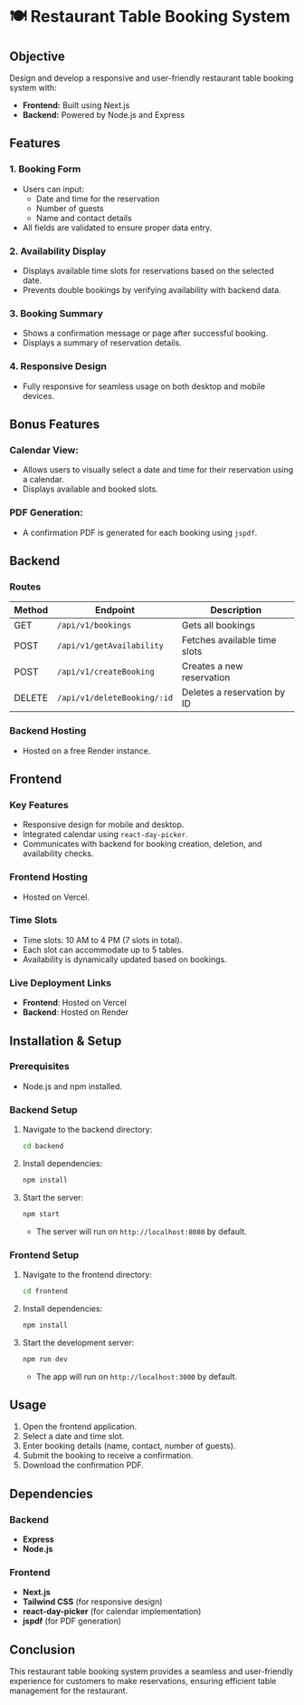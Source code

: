# 🍽️ Restaurant Table Booking System

## Objective

Design and develop a responsive and user-friendly restaurant table booking system with:

- **Frontend:** Built using Next.js  
- **Backend:** Powered by Node.js and Express  

## Features

### 1. Booking Form
- Users can input:  
  - Date and time for the reservation  
  - Number of guests  
  - Name and contact details  
- All fields are validated to ensure proper data entry.  

### 2. Availability Display
- Displays available time slots for reservations based on the selected date.  
- Prevents double bookings by verifying availability with backend data.  

### 3. Booking Summary
- Shows a confirmation message or page after successful booking.  
- Displays a summary of reservation details.  

### 4. Responsive Design
- Fully responsive for seamless usage on both desktop and mobile devices.  

## Bonus Features

### Calendar View:
- Allows users to visually select a date and time for their reservation using a calendar.  
- Displays available and booked slots.  

### PDF Generation:
- A confirmation PDF is generated for each booking using `jspdf`.  

## Backend

### Routes

| Method  | Endpoint                          | Description                              |
|---------|-----------------------------------|------------------------------------------|
| GET    | `/api/v1/bookings`                | Gets all bookings                   |
| POST     | `/api/v1/getAvailability`         | Fetches available time slots            |
| POST    | `/api/v1/createBooking`           | Creates a new reservation               |
| DELETE  | `/api/v1/deleteBooking/:id`       | Deletes a reservation by ID             |

### Backend Hosting

- Hosted on a free Render instance.

## Frontend

### Key Features

- Responsive design for mobile and desktop.
- Integrated calendar using `react-day-picker`.
- Communicates with backend for booking creation, deletion, and availability checks.

### Frontend Hosting

- Hosted on Vercel.

### Time Slots

- Time slots: 10 AM to 4 PM (7 slots in total).
- Each slot can accommodate up to 5 tables.
- Availability is dynamically updated based on bookings.

### Live Deployment Links

- **Frontend**: Hosted on Vercel
- **Backend**: Hosted on Render

## Installation & Setup

### Prerequisites

- Node.js and npm installed.

### Backend Setup

1. Navigate to the backend directory:
   ```bash
   cd backend
   ```

2. Install dependencies:
   ```bash
   npm install
   ```

3. Start the server:
   ```bash
   npm start
   ```
   - The server will run on `http://localhost:8080` by default.

### Frontend Setup

1. Navigate to the frontend directory:
   ```bash
   cd frontend
   ```

2. Install dependencies:
   ```bash
   npm install
   ```

3. Start the development server:
   ```bash
   npm run dev
   ```
   - The app will run on `http://localhost:3000` by default.

## Usage

1. Open the frontend application.
2. Select a date and time slot.
3. Enter booking details (name, contact, number of guests).
4. Submit the booking to receive a confirmation.
5. Download the confirmation PDF.

## Dependencies

### Backend

- **Express**
- **Node.js**

### Frontend

- **Next.js**
- **Tailwind CSS** (for responsive design)
- **react-day-picker** (for calendar implementation)
- **jspdf** (for PDF generation)

## Conclusion

This restaurant table booking system provides a seamless and user-friendly experience for customers to make reservations, ensuring efficient table management for the restaurant.
